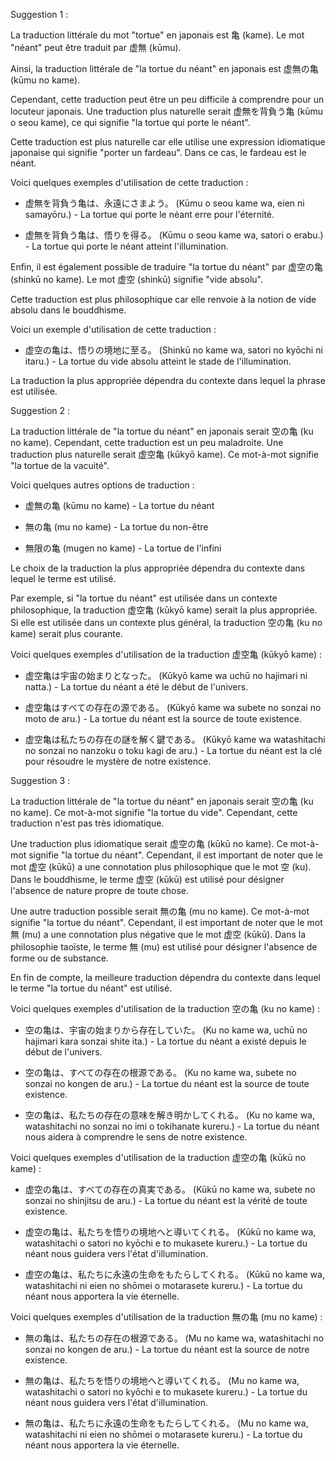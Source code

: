Suggestion 1 :

La traduction littérale du mot "tortue" en japonais est 亀 (kame). Le mot "néant" peut être traduit par 虚無 (kūmu).

  

Ainsi, la traduction littérale de "la tortue du néant" en japonais est 虚無の亀 (kūmu no kame).

  

Cependant, cette traduction peut être un peu difficile à comprendre pour un locuteur japonais. Une traduction plus naturelle serait 虚無を背負う亀 (kūmu o seou kame), ce qui signifie "la tortue qui porte le néant".

  

Cette traduction est plus naturelle car elle utilise une expression idiomatique japonaise qui signifie "porter un fardeau". Dans ce cas, le fardeau est le néant.

  

Voici quelques exemples d'utilisation de cette traduction :

  

* 虚無を背負う亀は、永遠にさまよう。 (Kūmu o seou kame wa, eien ni samayōru.) - La tortue qui porte le néant erre pour l'éternité.

* 虚無を背負う亀は、悟りを得る。 (Kūmu o seou kame wa, satori o erabu.) - La tortue qui porte le néant atteint l'illumination.

  

Enfin, il est également possible de traduire "la tortue du néant" par 虚空の亀 (shinkū no kame). Le mot 虚空 (shinkū) signifie "vide absolu".

  

Cette traduction est plus philosophique car elle renvoie à la notion de vide absolu dans le bouddhisme.

  

Voici un exemple d'utilisation de cette traduction :

  

* 虚空の亀は、悟りの境地に至る。 (Shinkū no kame wa, satori no kyōchi ni itaru.) - La tortue du vide absolu atteint le stade de l'illumination.

  

La traduction la plus appropriée dépendra du contexte dans lequel la phrase est utilisée.

  

Suggestion 2 :

La traduction littérale de "la tortue du néant" en japonais serait 空の亀 (ku no kame). Cependant, cette traduction est un peu maladroite. Une traduction plus naturelle serait 虚空亀 (kūkyō kame). Ce mot-à-mot signifie "la tortue de la vacuité".

Voici quelques autres options de traduction :

- 虚無の亀 (kūmu no kame) - La tortue du néant
    
- 無の亀 (mu no kame) - La tortue du non-être
    
- 無限の亀 (mugen no kame) - La tortue de l'infini
    

Le choix de la traduction la plus appropriée dépendra du contexte dans lequel le terme est utilisé.

Par exemple, si "la tortue du néant" est utilisée dans un contexte philosophique, la traduction 虚空亀 (kūkyō kame) serait la plus appropriée. Si elle est utilisée dans un contexte plus général, la traduction 空の亀 (ku no kame) serait plus courante.

Voici quelques exemples d'utilisation de la traduction 虚空亀 (kūkyō kame) :

- 虚空亀は宇宙の始まりとなった。 (Kūkyō kame wa uchū no hajimari ni natta.) - La tortue du néant a été le début de l'univers.
    
- 虚空亀はすべての存在の源である。 (Kūkyō kame wa subete no sonzai no moto de aru.) - La tortue du néant est la source de toute existence.
    
- 虚空亀は私たちの存在の謎を解く鍵である。 (Kūkyō kame wa watashitachi no sonzai no nanzoku o toku kagi de aru.) - La tortue du néant est la clé pour résoudre le mystère de notre existence.
    

Suggestion 3 :

La traduction littérale de "la tortue du néant" en japonais serait 空の亀 (ku no kame). Ce mot-à-mot signifie "la tortue du vide". Cependant, cette traduction n'est pas très idiomatique.

  

Une traduction plus idiomatique serait 虚空の亀 (kūkū no kame). Ce mot-à-mot signifie "la tortue du néant". Cependant, il est important de noter que le mot 虚空 (kūkū) a une connotation plus philosophique que le mot 空 (ku). Dans le bouddhisme, le terme 虚空 (kūkū) est utilisé pour désigner l'absence de nature propre de toute chose.

  

Une autre traduction possible serait 無の亀 (mu no kame). Ce mot-à-mot signifie "la tortue du néant". Cependant, il est important de noter que le mot 無 (mu) a une connotation plus négative que le mot 虚空 (kūkū). Dans la philosophie taoïste, le terme 無 (mu) est utilisé pour désigner l'absence de forme ou de substance.

  

En fin de compte, la meilleure traduction dépendra du contexte dans lequel le terme "la tortue du néant" est utilisé.

  

Voici quelques exemples d'utilisation de la traduction 空の亀 (ku no kame) :

  

* 空の亀は、宇宙の始まりから存在していた。 (Ku no kame wa, uchū no hajimari kara sonzai shite ita.) - La tortue du néant a existé depuis le début de l'univers.

* 空の亀は、すべての存在の根源である。 (Ku no kame wa, subete no sonzai no kongen de aru.) - La tortue du néant est la source de toute existence.

* 空の亀は、私たちの存在の意味を解き明かしてくれる。 (Ku no kame wa, watashitachi no sonzai no imi o tokihanate kureru.) - La tortue du néant nous aidera à comprendre le sens de notre existence.

  

Voici quelques exemples d'utilisation de la traduction 虚空の亀 (kūkū no kame) :

  

* 虚空の亀は、すべての存在の真実である。 (Kūkū no kame wa, subete no sonzai no shinjitsu de aru.) - La tortue du néant est la vérité de toute existence.

* 虚空の亀は、私たちを悟りの境地へと導いてくれる。 (Kūkū no kame wa, watashitachi o satori no kyōchi e to mukasete kureru.) - La tortue du néant nous guidera vers l'état d'illumination.

* 虚空の亀は、私たちに永遠の生命をもたらしてくれる。 (Kūkū no kame wa, watashitachi ni eien no shōmei o motarasete kureru.) - La tortue du néant nous apportera la vie éternelle.

  

Voici quelques exemples d'utilisation de la traduction 無の亀 (mu no kame) :

  

* 無の亀は、私たちの存在の根源である。 (Mu no kame wa, watashitachi no sonzai no kongen de aru.) - La tortue du néant est la source de notre existence.

* 無の亀は、私たちを悟りの境地へと導いてくれる。 (Mu no kame wa, watashitachi o satori no kyōchi e to mukasete kureru.) - La tortue du néant nous guidera vers l'état d'illumination.

* 無の亀は、私たちに永遠の生命をもたらしてくれる。 (Mu no kame wa, watashitachi ni eien no shōmei o motarasete kureru.) - La tortue du néant nous apportera la vie éternelle.